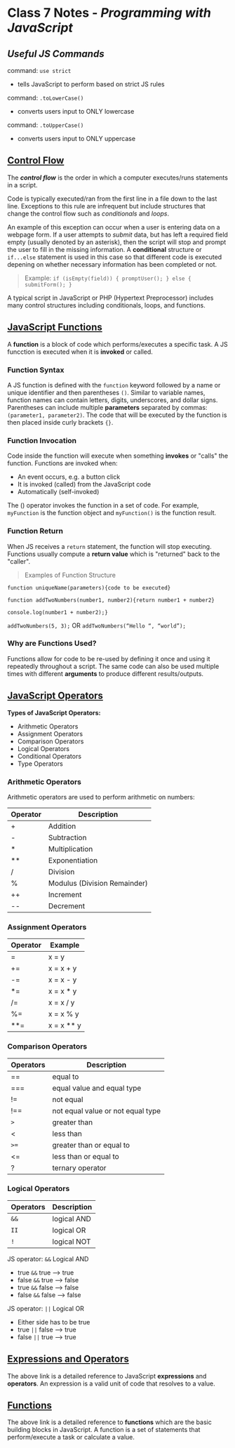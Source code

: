 # Class 7 Notes - *Programming with JavaScript*

## *Useful JS Commands*

command: `use strict`

- tells JavaScript to perform based on strict JS rules

command: `.toLowerCase()`

- converts users input to ONLY lowercase

command: `.toUpperCase()`

- converts users input to ONLY uppercase

## [Control Flow](https://developer.mozilla.org/en-US/docs/Glossary/Control_flow)

The ***control flow*** is the order in which a computer executes/runs statements in a script.

Code is typically executed/ran from the first line in a file down to the last line. Exceptions to this rule are infrequent but include structures that change the control flow such as *conditionals* and *loops*.

An example of this exception can occur when a user is entering data on a webpage form. If a user attempts to *submit* data, but has left a required field empty (usually denoted by an asterisk), then the script will stop and prompt the user to fill in the missing information. A **conditional** structure or `if...else` statement is used in this case so that different code is executed depening on whether necessary information has been completed or not.

> Example:
`if (isEmpty(field)) {
    promptUser();
} else {
    submitForm();
}`

A typical script in JavaScript or PHP (Hypertext Preprocessor) includes many control structures including conditionals, loops, and functions.

## [JavaScript Functions](https://www.w3schools.com/js/js_functions.asp)

A **function** is a block of code which performs/executes a specific task. A JS funcction is executed when it is **invoked** or called.

### Function Syntax

A JS function is defined with the `function` keyword followed by a name or unique identifier and then parentheses `()`. Similar to variable names, function names can contain letters, digits, underscores, and dollar signs. Parentheses can include multiple **parameters** separated by commas: `(parameter1, parameter2)`. The code that will be executed by the function is then placed inside curly brackets `{}`.

### Function Invocation

Code inside the function will execute when something **invokes** or "calls" the function. Functions are invoked when:

- An event occurs, e.g. a button click
- It is invoked (called) from the JavaScript code
- Automatically (self-invoked)

The () operator invokes the function in a set of code. For example, `myFunction` is the function object and `myFunction()` is the function result.

### Function Return

When JS receives a `return` statement, the function will stop executing. Functions usually compute a **return value** which is "returned" back to the "caller".

> Examples of Function Structure

`function uniqueName(parameters){code to be executed}`

`function addTwoNumbers(number1, number2){return number1 + number2}`

`console.log(number1 + number2);}`

`addTwoNumbers(5, 3);` OR `addTwoNumbers(“Hello “, “world”);`

### Why are Functions Used?

Functions allow for code to be re-used by defining it once and using it repeatedly throughout a script. The same code can also be used multiple times with different **arguments** to produce different results/outputs.

## [JavaScript Operators](https://www.w3schools.com/js/js_operators.asp)

**Types of JavaScript Operators:**

- Arithmetic Operators
- Assignment Operators
- Comparison Operators
- Logical Operators
- Conditional Operators
- Type Operators

### Arithmetic Operators

Arithmetic operators are used to perform arithmetic on numbers:

| Operator | Description |
| -------- | --------- |
| + | Addition |
| - | Subtraction |
| * | Multiplication |
| ** | Exponentiation |
| / | Division |
| % | Modulus (Division Remainder) |
| ++ | Increment |
| -- | Decrement |

### Assignment Operators

| Operator | Example |
--------- | -------- |
= | x = y
+= | x = x + y
-= | x = x - y
*= | x = x * y
/= | x = x / y
%= | x = x % y
**= | x = x ** y

### Comparison Operators

Operators | Description
--------- | ----------
== | equal to
=== | equal value and equal type
!= | not equal
!== | not equal value or not equal type
`>` | greater than
< | less than
`>=` | greater than or equal to
<= | less than or equal to
? | ternary operator

### Logical Operators

Operators | Description
------ | ---------
`&&` | logical AND
`II` | logical OR
`!` | logical NOT

JS operator: `&&` Logical AND

- true `&&` true —> true
- false `&&` true —> false
- true `&&` false —> false
- false `&&` false —> false

JS operator: `||` Logical OR

- Either side has to be true
- true `||` false —> true
- false `||` true —> true

## [Expressions and Operators](https://developer.mozilla.org/en-US/docs/Web/JavaScript/Guide/Expressions_and_Operators)

The above link is a detailed reference to JavaScript **expressions** and **operators**. An expression is a valid unit of code that resolves to a value.

## [Functions](https://developer.mozilla.org/en-US/docs/Web/JavaScript/Guide/Functions)

The above link is a detailed reference to **functions** which are the basic building blocks in JavaScript. A function is a set of statements that perform/execute a task or calculate a value.
